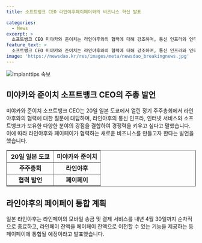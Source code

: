 ```yaml
---
title: 소프트뱅크 CEO 라인야후페이페이와의 비즈니스 혁신 발표

categories:
  - News
excerpt: >
  소프트뱅크 CEO 미야카와 준이치는 라인야후와의 협력에 대해 강조하며, 통신 인프라와 인터넷 서비스 결합으로 경쟁력을 높이고 새로운 비즈니스를 모색하겠다고 밝혔다. 이는 라인페이의 종료에 대한 대책으로, 페이페이와의 통합 및 잔액 이전 등을 통해 사용자들에게 변화를 안내할 예정이다.
feature_text: >
  소프트뱅크 CEO 미야카와 준이치는 라인야후와의 협력에 대해 강조하며, 통신 인프라와 인터넷 서비스 결합으로 경쟁력을 높이고 새로운 비즈니스를 모색하겠다고 밝혔다. 이는 라인페이의 종료에 대한 대책으로, 페이페이와의 통합 및 잔액 이전 등을 통해 사용자들에게 변화를 안내할 예정이다.
image: 'https://newsdao.kr/res/images/meta/newsdao_breakingnews.jpg'
---
```


<p><img src="https://newsdao.kr/res/images/meta/newsdao_breakingnews.jpg" alt="implanttips 속보" /></p>

<h2 data-ke-size="size26">미야카와 준이치 소프트뱅크 CEO의 주총 발언</h2>

<p data-ke-size="size16">미야카와 준이치 소프트뱅크 CEO는 20일 일본 도쿄에서 열린 정기 주주총회에서 라인야후와의 협력에 대한 질문에 대답하며, 라인야후의 통신 인프라, 인터넷 서비스와 소프트뱅크가 보유한 다양한 분야의 강점을 결합하여 경쟁력을 키우고 싶다고 말했습니다. 이에 따라 라인야후와 페이페이가 협력하는 새로운 비즈니스를 만들고자 한다는 발언을 했습니다.</p>

<table style="width: 100%;" border="1">
<tbody>
<tr>
<td style="text-align: center; width: 50%; height: 17px;"><b>20일 일본 도쿄</b></td>
<td style="text-align: center; width: 50%; height: 17px;"><b>미야카와 준이치</b></td>
</tr>
<tr>
<td style="text-align: center; height: 17px;"><b>주주총회</b></td>
<td style="text-align: center; height: 17px;"><b>라인야후</b></td>
</tr>
<tr>
<td style="text-align: center; height: 17px;"><b>협력 발언</b></td>
<td style="text-align: center; height: 17px;"><b>페이페이</b></td>
</tr>
</tbody>
</table>

<h2 data-ke-size="size26">라인야후의 페이페이 통합 계획</h2>

<p data-ke-size="size16">일본 라인야후는 라인페이의 모바일 송금 및 결제 서비스를 내년 4월 30일까지 순차적으로 종료하고, 라인페이 잔액을 페이페이 잔액으로 이전할 수 있는 기능을 제공하는 등 페이페이에 통합될 예정이라고 발표했습니다.</p>

